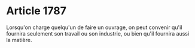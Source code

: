 # Article 1787

Lorsqu'on charge quelqu'un de faire un ouvrage, on peut convenir qu'il fournira seulement son travail ou son industrie, ou bien qu'il fournira aussi la matière.
